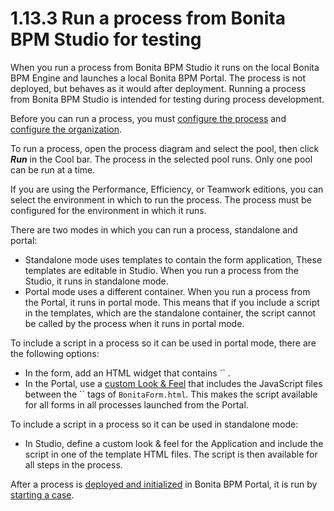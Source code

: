 
1.13.3 Run a process from Bonita BPM Studio for testing
=======================================================

When you run a process from Bonita BPM Studio it runs on the local Bonita BPM Engine and
launches a local Bonita BPM Portal. The process is not deployed, but behaves as it would
after deployment. Running a process from Bonita BPM Studio is intended for testing during
process development.

Before you can run a process, you must [configure the process](/configuring-process-bonita-bpm-studio-0)
and [configure the organization](/organization-management-bonita-bpm-studio-0).

To run a process, open the process diagram and select the pool, then click ***Run*** in the Cool bar. The process in the selected pool runs. Only one pool can be run at a time.

If you are using the Performance, Efficiency, or Teamwork editions, you can select the environment in which to run the process. The
process must be configured for the environment in which it runs.

There are two modes in which you can run a process, standalone and portal:

-   Standalone mode uses templates to contain the form application, These templates are editable in Studio. When you run a process from the Studio, it runs in standalone mode.
-   Portal mode uses a different container. When you run a process from the Portal, it runs in portal mode.
    This means that if you include a script in the templates, which are the standalone container, the script cannot be called by the process when it runs in portal mode.

To include a script in a process so it can be used in portal mode, there are the following options:

-   In the form, add an HTML widget that contains ``
    .
-   In the Portal, use a [custom Look & Feel](/managing-look-feel-1) that includes the JavaScript files between the `` tags of `BonitaForm.html`.
    This makes the script available for all forms in all processes launched from the Portal.

To include a script in a process so it can be used in standalone mode:

-   In Studio, define a custom look & feel for the Application and include the script in one of the template HTML files. The script is then available for all steps in the process.

After a process is [deployed and initialized](/processes-0) in Bonita BPM Portal, it is run by [starting a case](/cases-3).

